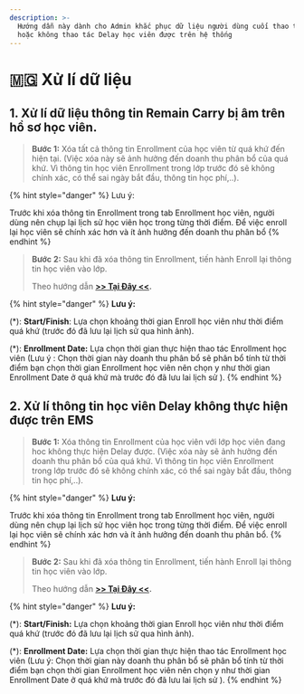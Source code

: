 ```yaml
---
description: >-
  Hướng dẫn này dành cho Admin khắc phục dữ liệu người dùng cuối thao tác sai
  hoặc không thao tác Delay học viên được trên hệ thống
---
```


# 🇲🇬 Xử lí dữ liệu

## 1. Xử lí dữ liệu thông tin Remain Carry bị âm trên hồ sơ học viên.

> **Bước 1:** Xóa tất cả thông tin Enrollment của học viên từ quá khứ đến hiện tại. (Việc xóa này sẽ ảnh hưởng đến doanh thu phân bổ của quá khứ. Vì thông tin học viên Enrollment trong lớp trước đó sẽ không chính xác, có thể sai ngày bắt đầu, thông tin học phí,..).

{% hint style="danger" %}
Lưu ý:

Trước khi xóa thông tin Enrollment trong tab Enrollment học viên, người dùng nên chụp lại lịch sử học viên học trong từng thời điểm. Để việc enroll lại học viên sẽ chính xác hơn và ít ảnh hưởng đến doanh thu phân bổ
{% endhint %}

> **Bước 2:** Sau khi đã xóa thông tin Enrollment, tiến hành Enroll lại thông tin học viên vào lớp.&#x20;
>
> Theo hướng dẫn [**>> Tại Đây <<**](https://help.dotb.vn/quan-li-dang-ki-hoc-va-thu-tien/them-hoc-vien-vao-lop)**.**

{% hint style="danger" %}
**Lưu ý:**

(\*): **Start/Finish**: Lựa chọn khoảng thời gian Enroll học viên như thời điểm quá khứ (trước đó đã lưu lại lịch sử qua hình ảnh).

(\*): **Enrollment Date:** Lựa chọn thời gian thực hiện thao tác Enrollment học viên (Lưu ý : Chọn thời gian này doanh thu phân bổ sẽ phân bổ tính từ thời điểm bạn chọn thời gian Enrollment học viên nên chọn y như thời gian Enrollment Date ở quá khứ mà trước đó đã lưu lai lịch sử ).
{% endhint %}

## 2. Xử lí thông tin học viên Delay không thực hiện được trên EMS

> **Bước 1:** Xóa thông tin Enrollment của học viên với lớp học viên đang hoc không thực hiện Delay được. (Việc xóa này sẽ ảnh hưởng đến doanh thu phân bổ của quá khứ. Vì thông tin học viên Enrollment trong lớp trước đó sẽ không chính xác, có thể sai ngày bắt đầu, thông tin học phí,..).

{% hint style="danger" %}
**Lưu ý:**

Trước khi xóa thông tin Enrollment trong tab Enrollment học viên, người dùng nên chụp lại lịch sử học viên học trong từng thời điểm. Để việc enroll lại học viên sẽ chính xác hơn và ít ảnh hưởng đến doanh thu phân bổ.
{% endhint %}

> **Bước 2:** Sau khi đã xóa thông tin Enrollment, tiến hành Enroll lại thông tin học viên vào lớp.&#x20;
>
> Theo hướng dẫn [**>> Tại Đây <<**](https://help.dotb.vn/quan-li-dang-ki-hoc-va-thu-tien/them-hoc-vien-vao-lop)**.**

{% hint style="danger" %}
**Lưu ý:**

(\*): **Start/Finish:** Lựa chọn khoảng thời gian Enroll học viên như thời điểm quá khứ (trước đó đã lưu lại lịch sử qua hình ảnh).

(\*): **Enrollment Date:** Lựa chọn thời gian thực hiện thao tác Enrollment học viên (Lưu ý: Chọn thời gian này doanh thu phân bổ sẽ phân bổ tính từ thời điểm bạn chọn thời gian Enrollment học viên nên chọn y như thời gian Enrollment Date ở quá khứ mà trước đó đã lưu lai lịch sử ).
{% endhint %}
